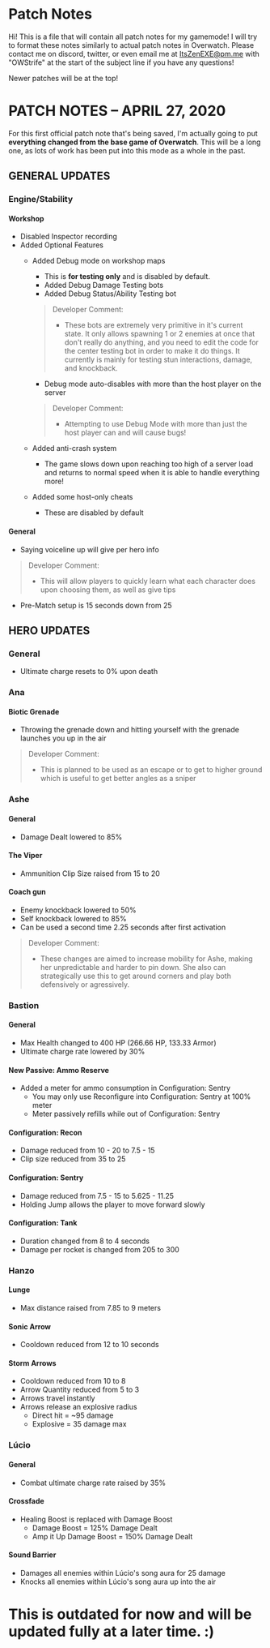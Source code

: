 

# Patch Notes

Hi! This is a file that will contain all patch notes for my gamemode! I will try to format these notes similarly to actual patch notes in Overwatch. Please contact me on discord, twitter, or even email me at ItsZenEXE@pm.me with "OWStrife" at the start of the subject line if you have any questions!

Newer patches will be at the top!


# PATCH NOTES – APRIL 27, 2020

For this first official patch note that's being saved, I'm actually going to put **everything changed from the base game of Overwatch**. This will be a long one, as lots of work has been put into this mode as a whole in the past.

## GENERAL UPDATES
### Engine/Stability
#### Workshop
- Disabled Inspector recording
- Added Optional Features
	-   Added Debug mode on workshop maps
		- This is **for testing only** and is disabled by default.
		- Added Debug Damage Testing bots
		- Added Debug Status/Ability Testing bot
		> Developer Comment:
		>- These bots are extremely very primitive in it's current state. It only allows spawning 1 or 2 enemies at once that don't really do anything, and you need to edit the code for the center testing bot in order to make it do things. It currently is mainly for testing stun interactions, damage, and knockback.

		- Debug mode auto-disables with more than the host player on the server
		> Developer Comment:
		>- Attempting to use Debug Mode with more than just the host player can and will cause bugs!

	- Added anti-crash system
		- The game slows down upon reaching too high of a server load and returns to normal speed when it is able to handle everything more!
	- Added some host-only cheats
		- These are disabled by default

#### General
- Saying voiceline up will give per hero info
>Developer Comment:
>- This will allow players to quickly learn what each character does upon choosing them, as well as give tips
- Pre-Match setup is 15 seconds down from 25



## HERO UPDATES
### General
- Ultimate charge resets to 0% upon death

### Ana
#### Biotic Grenade
- Throwing the grenade down and hitting yourself with the grenade launches you up in the air
>Developer Comment:
>- This is planned to be used as an escape or to get to higher ground which is useful to get better angles as a sniper

### Ashe
#### General
- Damage Dealt lowered to 85%

#### The Viper
- Ammunition Clip Size raised from 15 to 20

#### Coach gun
- Enemy knockback lowered to 50%
- Self knockback lowered to 85%
- Can be used a second time 2.25 seconds after first activation
>Developer Comment:
>- These changes are aimed to increase mobility for Ashe, making her unpredictable and harder to pin down. She also can strategically use this to get around corners and play both defensively or agressively.

### Bastion
#### General
- Max Health changed to 400 HP (266.66 HP, 133.33 Armor)
- Ultimate charge rate lowered by 30%

#### New Passive: Ammo Reserve
- Added a meter for ammo consumption in Configuration: Sentry
	- You may only use Reconfigure into Configuration: Sentry at 100% meter
	- Meter passively refills while out of Configuration: Sentry

#### Configuration: Recon
- Damage reduced from 10 - 20 to 7.5 - 15
- Clip size reduced from 35 to 25

#### Configuration: Sentry
- Damage reduced from 7.5 - 15 to 5.625 - 11.25
- Holding Jump allows the player to move forward slowly

#### Configuration: Tank
- Duration changed from 8 to 4 seconds
- Damage per rocket is changed from 205 to 300

### Hanzo
#### Lunge
- Max distance raised from 7.85 to 9 meters

#### Sonic Arrow
- Cooldown reduced from 12 to 10 seconds

#### Storm Arrows
- Cooldown reduced from 10 to 8
- Arrow Quantity reduced from 5 to 3
- Arrows travel instantly
- Arrows release an explosive radius
	- Direct hit = ~95 damage
	- Explosive = 35 damage max

### Lúcio
#### General
- Combat ultimate charge rate raised by 35%

#### Crossfade
- Healing Boost is replaced with Damage Boost
	- Damage Boost = 125% Damage Dealt
	- Amp it Up Damage Boost = 150% Damage Dealt

#### Sound Barrier
- Damages all enemies within Lúcio's song aura for 25 damage
- Knocks all enemies within Lúcio's song aura up into the air



# This is outdated for now and will be updated fully at a later time. :)

